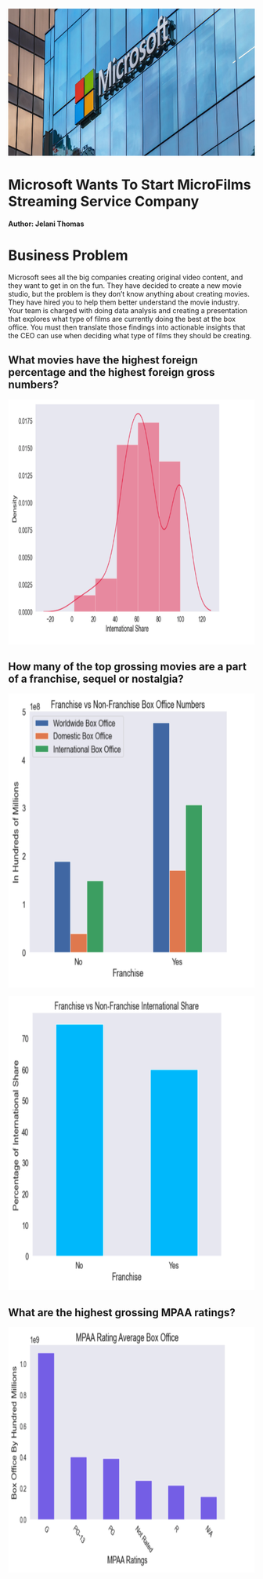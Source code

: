 <p align="center">
  <img width="800" height="300" src="https://github.com/JelaniThomas/FinalProjectPhase1/blob/a1b031d9caf6be04dfb78f6e6fae4be7c9354dcd/Photos/microsoft.jpeg">
</p>

# Microsoft Wants To Start MicroFilms Streaming Service Company

#### Author: Jelani Thomas

# Business Problem
Microsoft sees all the big companies creating original video content, and they want to get in on the fun. They have decided to create a new movie studio, but the problem is they don’t know anything about creating movies. They have hired you to help them better understand the movie industry. Your team is charged with doing data analysis and creating a presentation that explores what type of films are currently doing the best at the box office. You must then translate those findings into actionable insights that the CEO can use when deciding what type of films they should be creating.

## What movies have the highest foreign percentage and the highest foreign gross numbers?

<p align="center">
  <img width="800" height="500" src="https://github.com/JelaniThomas/FinalProjectPhase1/blob/9acf244b50b5fd590903d01030e5f6fb0f6d9eb5/Photos/Density%20Plot.png">
</p>

## How many of the top grossing movies are a part of a franchise, sequel or nostalgia?

<p align="center">
  <img width="600" height="600" src="https://github.com/JelaniThomas/FinalProjectPhase1/blob/9acf244b50b5fd590903d01030e5f6fb0f6d9eb5/Photos/WDI%20Fran%20vs%20Non%20Fran.png">
</p>


<p align="center">
  <img width="600" height="600" src="https://github.com/JelaniThomas/FinalProjectPhase1/blob/9acf244b50b5fd590903d01030e5f6fb0f6d9eb5/Photos/Fran%20vs%20Non%20Fran.png">
</p>



## What are the highest grossing MPAA ratings?


<p align="center">
  <img width="800" height="500" src="https://github.com/JelaniThomas/FinalProjectPhase1/blob/9acf244b50b5fd590903d01030e5f6fb0f6d9eb5/Photos/MPAA%20Rating.png">
</p>
